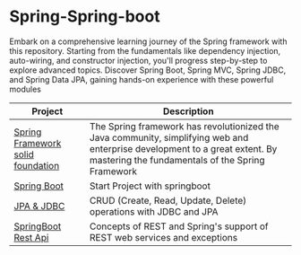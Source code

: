 # Spring-Spring-boot


Embark on a comprehensive learning journey of the Spring framework with this repository. Starting from the fundamentals
like dependency injection, auto-wiring, and constructor injection, you'll progress step-by-step to explore advanced
topics. Discover Spring Boot, Spring MVC, Spring JDBC, and Spring Data JPA, gaining hands-on experience with these
powerful modules

| Project                                                                                                    | **Description**                                                                                                                                                                 |
|------------------------------------------------------------------------------------------------------------|---------------------------------------------------------------------------------------------------------------------------------------------------------------------------------|
| [Spring Framework solid foundation](https://github.com/abdessamadalami/Spring-Framework-solid-foundation-) | The Spring framework has revolutionized the Java community, simplifying web and enterprise development to a great extent. By mastering the fundamentals of the Spring Framework |
| [Spring Boot](https://github.com/abdessamadalami/SpringBoot-Recommander-api)                               | Start Project with springboot                                                                                                                                                   |
| [JPA & JDBC](https://github.com/abdessamadalami/JDBC--JPA-CRUD)                                            | CRUD (Create, Read, Update, Delete) operations with JDBC and JPA                                                                                                                |
| [SpringBoot Rest Api](https://github.com/abdessamadalami/JDBC--JPA-CRUD)                                   | Concepts of REST and Spring's support of REST web services and exceptions                                                                                                       |
